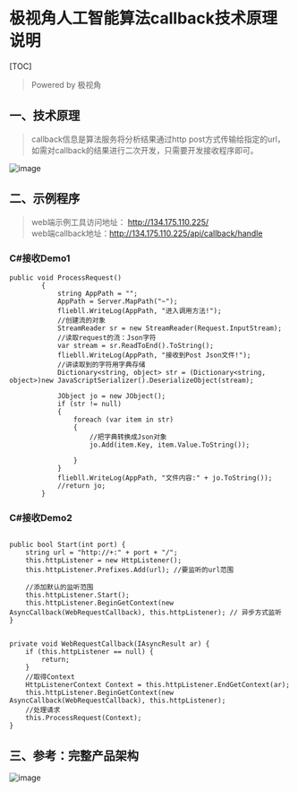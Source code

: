# 极视角人工智能算法callback技术原理说明

[TOC]

> Powered by 极视角

## 一、技术原理
> callback信息是算法服务将分析结果通过http post方式传输给指定的url，如需对callback的结果进行二次开发，只需要开发接收程序即可。

![image](http://markdown-1024.oss-cn-shenzhen.aliyuncs.com/%E9%85%8D%E7%BD%AE%E5%B7%A5%E5%85%B7/%E6%8A%80%E6%9C%AF%E5%8E%9F%E7%90%86/callback%E6%8A%80%E6%9C%AF%E5%8E%9F%E7%90%86.png)

## 二、示例程序
> web端示例工具访问地址： http://134.175.110.225/<br>
> web端callback地址：http://134.175.110.225/api/callback/handle

### C#接收Demo1

```
public void ProcessRequest()
        {
            string AppPath = "";
            AppPath = Server.MapPath("~");
            fliebll.WriteLog(AppPath, "进入调用方法!");
            //创建流的对象
            StreamReader sr = new StreamReader(Request.InputStream);
            //读取request的流：Json字符
            var stream = sr.ReadToEnd().ToString();
            fliebll.WriteLog(AppPath, "接收到Post Json文件!");
            //讲读取到的字符用字典存储
            Dictionary<string, object> str = (Dictionary<string, object>)new JavaScriptSerializer().DeserializeObject(stream);

            JObject jo = new JObject();
            if (str != null)
            {
                foreach (var item in str)
                {
                    //把字典转换成Json对象
                    jo.Add(item.Key, item.Value.ToString());

                }
            }
            fliebll.WriteLog(AppPath, "文件内容:" + jo.ToString());
            //return jo;
        }
```
### C#接收Demo2

```

public bool Start(int port) {
	string url = "http://+:" + port + "/";
	this.httpListener = new HttpListener();
	this.httpListener.Prefixes.Add(url); //要监听的url范围  

	//添加默认的监听范围
	this.httpListener.Start();
	this.httpListener.BeginGetContext(new AsyncCallback(WebRequestCallback), this.httpListener); // 异步方式监听
}


private void WebRequestCallback(IAsyncResult ar) {
    if (this.httpListener == null) {
        return;
    }
    //取得Context  
    HttpListenerContext Context = this.httpListener.EndGetContext(ar);
    this.httpListener.BeginGetContext(new AsyncCallback(WebRequestCallback), this.httpListener);
    //处理请求
    this.ProcessRequest(Context);
}

```


## 三、参考：完整产品架构
![image](http://markdown-1024.oss-cn-shenzhen.aliyuncs.com/%E9%85%8D%E7%BD%AE%E5%B7%A5%E5%85%B7/%E6%8A%80%E6%9C%AF%E5%8E%9F%E7%90%86/VAS%E5%8D%95%E8%B7%AF%E6%8A%80%E6%9C%AF%E6%9E%B6%E6%9E%84%EF%BC%88%E5%85%AC%E5%BC%80%EF%BC%89.png)
